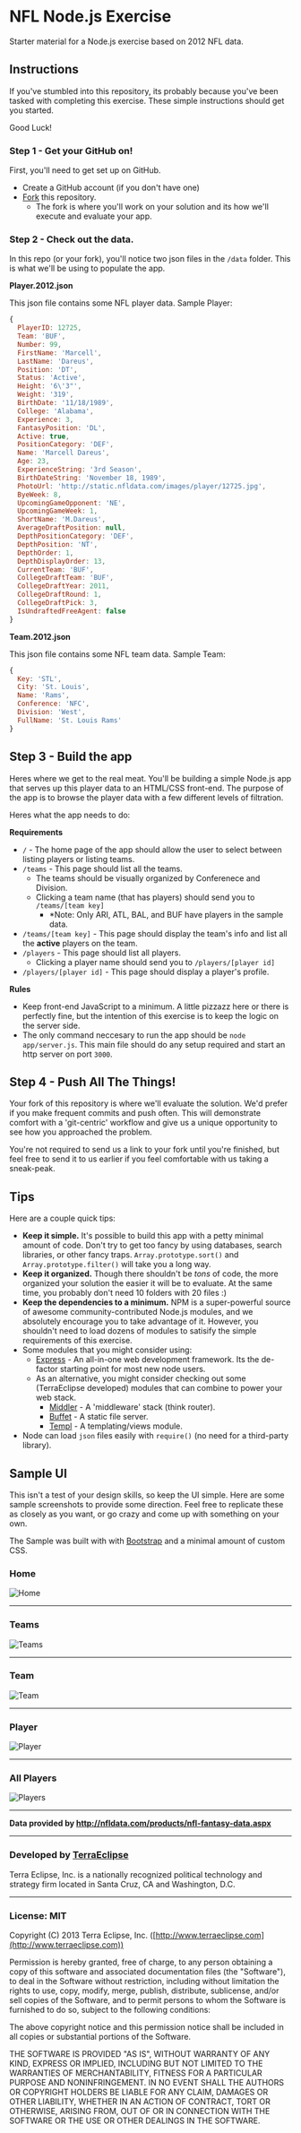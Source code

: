 NFL Node.js Exercise
====================

Starter material for a Node.js exercise based on 2012 NFL data.

Instructions
------------

If you've stumbled into this repository, its probably because you've been tasked
with completing this exercise. These simple instructions should get you started.

Good Luck!

### Step 1 - Get your GitHub on!

First, you'll need to get set up on GitHub.

- Create a GitHub account (if you don't have one)
- [Fork](https://help.github.com/articles/fork-a-repo) this repository.
  - The fork is where you'll work on your solution and its how we'll execute
    and evaluate your app.

### Step 2 - Check out the data.

In this repo (or your fork), you'll notice two json files in the `/data` folder.
This is what we'll be using to populate the app.

**Player.2012.json**

This json file contains some NFL player data. Sample Player:

```js
{
  PlayerID: 12725,
  Team: 'BUF',
  Number: 99,
  FirstName: 'Marcell',
  LastName: 'Dareus',
  Position: 'DT',
  Status: 'Active',
  Height: '6\'3"',
  Weight: '319',
  BirthDate: '11/18/1989',
  College: 'Alabama',
  Experience: 3,
  FantasyPosition: 'DL',
  Active: true,
  PositionCategory: 'DEF',
  Name: 'Marcell Dareus',
  Age: 23,
  ExperienceString: '3rd Season',
  BirthDateString: 'November 18, 1989',
  PhotoUrl: 'http://static.nfldata.com/images/player/12725.jpg',
  ByeWeek: 8,
  UpcomingGameOpponent: 'NE',
  UpcomingGameWeek: 1,
  ShortName: 'M.Dareus',
  AverageDraftPosition: null,
  DepthPositionCategory: 'DEF',
  DepthPosition: 'NT',
  DepthOrder: 1,
  DepthDisplayOrder: 13,
  CurrentTeam: 'BUF',
  CollegeDraftTeam: 'BUF',
  CollegeDraftYear: 2011,
  CollegeDraftRound: 1,
  CollegeDraftPick: 3,
  IsUndraftedFreeAgent: false
}
```

**Team.2012.json**

This json file contains some NFL team data. Sample Team:

```js
{
  Key: 'STL',
  City: 'St. Louis',
  Name: 'Rams',
  Conference: 'NFC',
  Division: 'West',
  FullName: 'St. Louis Rams'
}
```

## Step 3 - Build the app

Heres where we get to the real meat. You'll be building a simple Node.js app
that serves up this player data to an HTML/CSS front-end. The purpose of the
app is to browse the player data with a few different levels of filtration.

Heres what the app needs to do:

**Requirements**

- `/` - The home page of the app should allow the user to select between listing
  players or listing teams.
- `/teams` - This page should list all the teams.
  - The teams should be visually organized by Conferenece and Division.
  - Clicking a team name (that has players) should send you to `/teams/[team key]`
      - *Note: Only ARI, ATL, BAL, and BUF have players in the sample data.
- `/teams/[team key]` - This page should display the team's info and list all
  the **active** players on the team.
- `/players` - This page should list all players.
  - Clicking a player name should send you to `/players/[player id]`
- `/players/[player id]` - This page should display a player's profile.

**Rules**

- Keep front-end JavaScript to a minimum. A little pizzazz here or there is
  perfectly fine, but the intention of this exercise is to keep the logic
  on the server side.
- The only command neccesary to run the app should be `node app/server.js`. This
  main file should do any setup required and start an http server on port `3000`.

## Step 4 - Push All The Things!

Your fork of this repository is where we'll evaluate the solution. We'd prefer
if you make frequent commits and push often. This will demonstrate comfort with
a 'git-centric' workflow and give us a unique opportunity to see how you
approached the problem.

You're not required to send us a link to your fork until you're finished, but
feel free to send it to us earlier if you feel comfortable with us taking a
sneak-peak.

Tips
----

Here are a couple quick tips:

- **Keep it simple.** It's possible to build this app with a petty minimal amount
  of code. Don't try to get too fancy by using databases, search libraries,
  or other fancy traps. `Array.prototype.sort()` and `Array.prototype.filter()`
  will take you a long way.
- **Keep it organized.** Though there shouldn't be *tons* of code, the more
  organized your solution the easier it will be to evaluate.  At the same time,
  you probably don't need 10 folders with 20 files :)
- **Keep the dependencies to a minimum.** NPM is a super-powerful source of
  awesome community-contributed Node.js modules, and we absolutely encourage
  you to take advantage of it. However, you shouldn't need to load dozens of
  modules to satisify the simple requirements of this exercise.
- Some modules that you might consider using:
  - [Express](https://npmjs.org/package/express) - An all-in-one web development
    framework. Its the de-factor starting point for most new node users.
  - As an alternative, you might consider checking out some (TerraEclipse developed)
    modules that can combine to power your web stack.
      - [Middler](https://npmjs.org/package/middler) - A 'middleware' stack (think router).
      - [Buffet](https://npmjs.org/package/buffet) - A static file server.
      - [Templ](https://npmjs.org/package/templ) - A templating/views module.
- Node can load `json` files easily with `require()` (no need for a third-party
  library).


Sample UI
---------

This isn't a test of your design skills, so keep the UI simple. Here are some
sample screenshots to provide some direction. Feel free to replicate these as
closely as you want, or go crazy and come up with something on your own.

The Sample was built with with [Bootstrap](http://getbootstrap.com/) and a
minimal amount of custom CSS.

### Home
![Home](https://raw.github.com/cpsubrian/nfl-exercise/master/screens/screen-home.png)

- - -
### Teams
![Teams](https://raw.github.com/cpsubrian/nfl-exercise/master/screens/screen-teams.png)

- - -
### Team
![Team](https://raw.github.com/cpsubrian/nfl-exercise/master/screens/screen-team.png)

- - -
### Player
![Player](https://raw.github.com/cpsubrian/nfl-exercise/master/screens/screen-player.png)

- - -
### All Players
![Players](https://raw.github.com/cpsubrian/nfl-exercise/master/screens/screen-players.png)


- - -

**Data provided by http://nfldata.com/products/nfl-fantasy-data.aspx**

- - -

### Developed by [TerraEclipse](https://github.com/TerraEclipse)

Terra Eclipse, Inc. is a nationally recognized political technology and
strategy firm located in Santa Cruz, CA and Washington, D.C.

- - -

### License: MIT
Copyright (C) 2013 Terra Eclipse, Inc. ([http://www.terraeclipse.com](http://www.terraeclipse.com))

Permission is hereby granted, free of charge, to any person obtaining a copy
of this software and associated documentation files (the &quot;Software&quot;), to deal
in the Software without restriction, including without limitation the rights
to use, copy, modify, merge, publish, distribute, sublicense, and/or sell
copies of the Software, and to permit persons to whom the Software is furnished
to do so, subject to the following conditions:

The above copyright notice and this permission notice shall be included in
all copies or substantial portions of the Software.

THE SOFTWARE IS PROVIDED &quot;AS IS&quot;, WITHOUT WARRANTY OF ANY KIND, EXPRESS OR
IMPLIED, INCLUDING BUT NOT LIMITED TO THE WARRANTIES OF MERCHANTABILITY,
FITNESS FOR A PARTICULAR PURPOSE AND NONINFRINGEMENT. IN NO EVENT SHALL THE
AUTHORS OR COPYRIGHT HOLDERS BE LIABLE FOR ANY CLAIM, DAMAGES OR OTHER
LIABILITY, WHETHER IN AN ACTION OF CONTRACT, TORT OR OTHERWISE, ARISING FROM,
OUT OF OR IN CONNECTION WITH THE SOFTWARE OR THE USE OR OTHER DEALINGS IN THE
SOFTWARE.